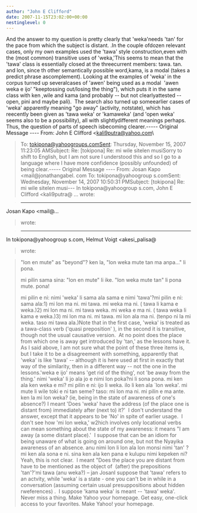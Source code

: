 ```yaml
---
author: "John E Clifford"
date: 2007-11-15T23:02:00+00:00
nestinglevel: 0
---
```

And the answer to my question is pretty clearly that 'weka'needs 'tan' for the pace from which the subject is distant. .In the couple ofdozen relevant cases, only my own examples used the 'tawa' style construction,even with the (most common) transitive uses of 'weka,'This seems to mean that the 'tawa' class is essentially closed at the threecurrent members: tawa. tan. and lon, since th other semantically possible word,kama, is a modal (takes a predict phrase ascomplement). Looking at the examples of 'weka' in the corpus turned up severalcases of 'awen' being used as a modal  'awen weka e ijo' "keeptossing out/losing the thing"), which puts it in the same class with ken ,wile and kama (and probably --
but not clearlyattested --
 open, pini and maybe pali).  The search also turned up someearlier cases of 'weka' apparently meaning "go away" (activity, notstate), which has reecently been given as 'tawa weka' or 'kamaweka' (and 'open weka' seems also to be a possibility), all with slightlydifferent meanings perhaps.  Thus, the question of parts of speech isbecoming clearer.-----
 Original Message ----
From: John E Clifford <[kali9putra@yahoo.com](mailto://kali9putra@yahoo.com)\
>To: [tokipona@yahoogroups.comSent](mailto://tokipona@yahoogroups.comSent): Thursday, November 15, 2007 11:23:05 AMSubject: Re: \[tokipona\] Re: mi wile sitelen musiSorry to shift to English, but I am not sure I understood this and so I go to a language where I have more confidence (possibly unfounded) of being clear.-----
 Original Message ----
From: Josan Kapo <mail@jonathangabel. com
>To: tokipona@yahoogroup s.comSent: Wednesday, November 14, 2007 10:50:31 PMSubject: \[tokipona\] Re: mi wile sitelen musi---
 In tokipona@yahoogroup s.com, John E Clifford <kali9putra@ ...
> wrote:

>> 
> ---
 Josan Kapo <mail@...
> wrote:

> 
> 
> ---
 In tokipona@yahoogroup s.com, Helmut Voigt <akesi\_palisa@ 
> wrote:

> 
> 
>> 
> 
> "lon en mute" as "beyond"? ken la, "lon weka mute tan ma anpa..." li pona.
> 
> 
> 
> 
> 
> mi pilin sama sina: "lon en mute" li ike. "lon weka mute tan" li pona mute. pona!
> 
> 
> 
> 
> mi pilin e ni: nimi 'weka' li sama ala sama e nimi 'tawa'?mi pilin e ni: sama ala:1) mi lon ma ni. mi tawa. mi weka ma ni. ( tawa li kama e weka.)2) mi lon ma ni. mi tawa weka. mi weka e ma ni. ( tawa weka li kama e weka.)3) mi lon ma ni. mi tawa. mi lon ala ma ni. (tenpo ni la mi weka. taso mi tawa ala.)Note that in the first case, 'weka' is treated as a tawa-class verb ('quasi preposition' ), in the second it is transitive, though not the usual causative version.  At no point does the place from which one is away get introduced by 'tan,' as the lessons have it. As I said above, I am not sure what the point of these three items is, but I take it to be a disagreement with something, apparently that 'weka' is like 'tawa' --
 although it is here used at first in exactly that way of the similarity, then in a different way --
 not the one in the lessons.'weka e ijo' means 'get rid of the thing', not 'be away from the thing.'
> nimi 'weka' li jo ala jo e nimi lon poka?ni li sona pona. mi ken ala ken weka e mi? mi pilin e ni: ijo li weka. ilo li ken ala \`lon weka'. mi mute li wile toki e ni tan seme? taso: mi lon ma ni. mi pilin e ma ante. ken la mi lon weka? (ie, being in the state of awareness of one's absence?) I meant 'Does 'weka' have the address (of the place one is distant from) immediately after (next to) it?'  I don't understand the answer, except that it appears to be 'No' in spite of earlier usage.  I don't see how 'mi lon weka,' w2hich involves only locational verbs can mean something about the state of my awareness: it means "I am away (a some distant place).'  I suppose that can be an idiom for being unaware of what is going on around one, but not the Nyayika awareness of an absence.
> anu nimi lon li lon ala lon monsi nimi 'tan' ?mi ken ala sona e ni. sina ken ala ken pana e kulupu nimi kepeken ni? Yeah, this is not clear.  I meant "Does the place you are distant from have to be mentioned as the object of  (after) the prepositions 'tan'?'mi tawa (anu weka?) – jan JosanI suppose that 'tawa' refers to an actvity, while 'weka' is a state - one you can't be in while in a conversation (assuming certain usual presuppositions about hidden rweferences) .  I suppose 'kama weka' is meant --
 'tawa' weka'. Never miss a thing. Make Yahoo your homepage. Get easy, one-click access to your favorites. Make Yahoo! your homepage.